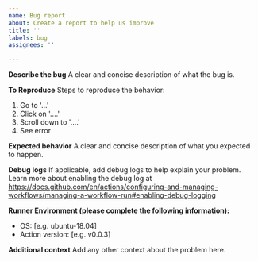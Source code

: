 ```yaml
---
name: Bug report
about: Create a report to help us improve
title: ''
labels: bug
assignees: ''

---
```


**Describe the bug**
A clear and concise description of what the bug is.

**To Reproduce**
Steps to reproduce the behavior:
1. Go to '...'
2. Click on '....'
3. Scroll down to '....'
4. See error

**Expected behavior**
A clear and concise description of what you expected to happen.

**Debug logs**
If applicable, add debug logs to help explain your problem.
Learn more about enabling the debug log at https://docs.github.com/en/actions/configuring-and-managing-workflows/managing-a-workflow-run#enabling-debug-logging

**Runner Environment (please complete the following information):**
 - OS: [e.g. ubuntu-18.04]
 - Action version: [e.g. v0.0.3]

**Additional context**
Add any other context about the problem here.
